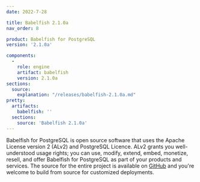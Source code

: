 ```yaml
---
date: 2022-7-28

title: Babelfish 2.1.0a
nav_order: 8

product: Babelfish for PostgreSQL
version: '2.1.0a'

components:
  -
    role: engine
    artifact: babelfish
    version: 2.1.0a
sections:
  source:
    explanation: "/releases/babelfish-2.1.0a.md"
pretty:
  artifacts:
    babelfish: ''
  sections:
    source: 'Babelfish 2.1.0a'
---
```


Babelfish for PostgreSQL is open source software that uses the Apache License version 2 (ALv2) and PostgreSQL Licence. ALv2 grants you well-understood usage rights; you can use, modify, extend, embed, monetize, resell, and offer Babelfish for PostgreSQL as part of your products and services. The source for the entire project is available on [GitHub](https://github.com/babelfish-for-postgresql) and you're welcome to build from source for customized deployments. 
